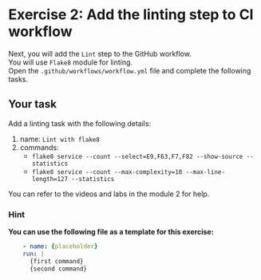 # Exercise 2: Add the linting step to CI workflow

Next, you will add the `Lint` step to the GitHub workflow.\
You will use `Flake8` module for linting.\
Open the `.github/workflows/workflow.yml` file and complete the following tasks.

## Your task

Add a linting task with the following details:

1. name: `Lint with flake8`
2. commands:
    - `flake8 service --count --select=E9,F63,F7,F82 --show-source --statistics`
    - `flake8 service --count --max-complexity=10 --max-line-length=127 --statistics`

You can refer to the videos and labs in the module 2 for help.

### Hint

**You can use the following file as a template for this exercise:**

```yml
    - name: {placeholder}
    run: |
      {first command}
      {second command}
```
